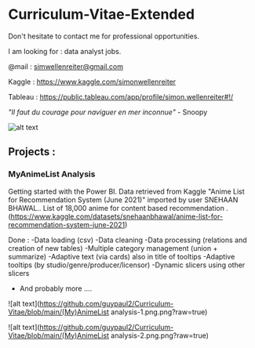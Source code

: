 # Curriculum-Vitae-Extended

Don't hesitate to contact me for professional opportunities.

I am looking for : data analyst jobs.

@mail : simwellenreiter@gmail.com

Kaggle : https://www.kaggle.com/simonwellenreiter

Tableau : https://public.tableau.com/app/profile/simon.wellenreiter#!/

*"Il faut du courage pour naviguer en mer inconnue"* - Snoopy

![alt text](https://github.com/guypaul2/Curriculum-Vitae/blob/main/CV_Simon_Wellenreiter_ENG-1.png?raw=true)


## Projects :
### MyAnimeList Analysis
Getting started with the Power BI.
Data retrieved from Kaggle "Anime List for Recommendation System (June 2021)" imported by user SNEHAAN BHAWAL.. 
List of 18,000 anime for content based recommendation .(https://www.kaggle.com/datasets/snehaanbhawal/anime-list-for-recommendation-system-june-2021)

Done :
	-Data loading (csv)
	-Data cleaning
	-Data processing (relations and creation of new tables)
	-Multiple category management (union + summarize)
	-Adaptive text (via cards) also in title of tooltips
	-Adaptive tooltips (by studio/genre/producer/licensor)
	-Dynamic slicers using other slicers
  - And probably more ....
  


![alt text](https://github.com/guypaul2/Curriculum-Vitae/blob/main/(My)AnimeList analysis-1.png.png?raw=true)

![alt text](https://github.com/guypaul2/Curriculum-Vitae/blob/main/(My)AnimeList analysis-2.png.png?raw=true)

